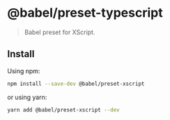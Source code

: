# @babel/preset-typescript

> Babel preset for XScript.

## Install

Using npm:

```sh
npm install --save-dev @babel/preset-xscript
```

or using yarn:

```sh
yarn add @babel/preset-xscript --dev
```
